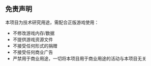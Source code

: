 ## 免责声明
本项目为技术研究用途，需配合正版游戏使用：
- 不修改游戏内存/数据
- 不提供游戏资源文件
- 不接受任何形式的捐赠
- 不接受任何商业广告
- 严禁用于商业用途，一切将本项目用于商业用途的活动与本项目无关
